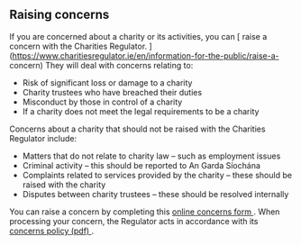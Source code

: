##  Raising concerns

If you are concerned about a charity or its activities, you can [ raise a
concern with the Charities Regulator.
](https://www.charitiesregulator.ie/en/information-for-the-public/raise-a-
concern) They will deal with concerns relating to:

  * Risk of significant loss or damage to a charity 
  * Charity trustees who have breached their duties 
  * Misconduct by those in control of a charity 
  * If a charity does not meet the legal requirements to be a charity 

Concerns about a charity that should not be raised with the Charities
Regulator include:

  * Matters that do not relate to charity law – such as employment issues 
  * Criminal activity – this should be reported to An Garda Síochána 
  * Complaints related to services provided by the charity – these should be raised with the charity 
  * Disputes between charity trustees – these should be resolved internally 

You can raise a concern by completing this [ online concerns form
](https://portal.charitiesregulator.ie/concerns) . When processing your
concern, the Regulator acts in accordance with its [ concerns policy (pdf)
](https://www.charitiesregulator.ie/media/1737/concerns-policy.pdf) .
